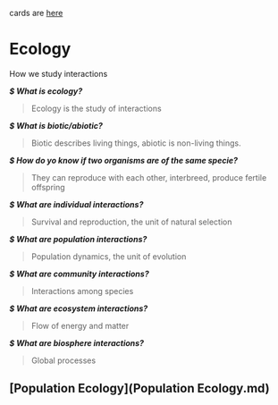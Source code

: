 cards are [here](/science/Ecology.txt)
# Ecology

How we study interactions

***$ What is ecology?***
> Ecology is the study of interactions

***$ What is biotic/abiotic?***
> Biotic describes living things, abiotic is non-living things.

***$ How do yo know if two organisms are of the same specie?***
> They can reproduce with each other, interbreed, produce fertile offspring

***$ What are individual interactions?***
> Survival and reproduction, the unit of natural selection

***$ What are population interactions?***
> Population dynamics, the unit of evolution

***$ What are community interactions?***
> Interactions among species

***$ What are ecosystem interactions?***
> Flow of energy and matter

***$ What are biosphere interactions?***
> Global processes

## [Population Ecology](Population Ecology.md)
